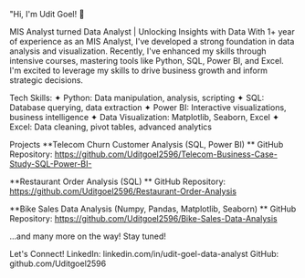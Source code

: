 "Hi, I'm Udit Goel! 👋

MIS Analyst turned Data Analyst | Unlocking Insights with Data
With 1+ year of experience as an MIS Analyst, I've developed a strong foundation in data analysis and visualization. Recently, I've enhanced my skills through intensive courses, mastering tools like Python, SQL, Power BI, and Excel. I'm excited to leverage my skills to drive business growth and inform strategic decisions.

Tech Skills:
✦ Python: Data manipulation, analysis, scripting
✦ SQL: Database querying, data extraction
✦ Power BI: Interactive visualizations, business intelligence
✦ Data Visualization: Matplotlib, Seaborn, Excel
✦ Excel: Data cleaning, pivot tables, advanced analytics

Projects
**Telecom Churn Customer Analysis (SQL, Power BI) **
  GitHub Repository: https://github.com/Uditgoel2596/Telecom-Business-Case-Study-SQL-Power-BI-
  
**Restaurant Order Analysis (SQL) **
  GitHub Repository: https://github.com/Uditgoel2596/Restaurant-Order-Analysis

**Bike Sales Data Analysis (Numpy, Pandas, Matplotlib, Seaborn) **
  GitHub Repository: https://github.com/Uditgoel2596/Bike-Sales-Data-Analysis
  
...and many more on the way! Stay tuned!

Let's Connect!
LinkedIn: linkedin.com/in/udit-goel-data-analyst
GitHub: github.com/Uditgoel2596
